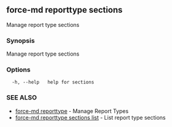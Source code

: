 ## force-md reporttype sections

Manage report type sections

### Synopsis

Manage report type sections

### Options

```
  -h, --help   help for sections
```

### SEE ALSO

* [force-md reporttype](force-md_reporttype.md)	 - Manage Report Types
* [force-md reporttype sections list](force-md_reporttype_sections_list.md)	 - List report type sections

